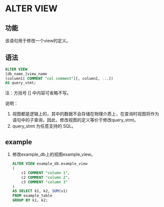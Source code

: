 # ALTER VIEW

## 功能

该语句用于修改一个view的定义。

## 语法

```sql
ALTER VIEW
[db_name.]view_name
(column1[ COMMENT "col comment"][, column2, ...])
AS query_stmt;
```

注：方括号 [] 中内容可省略不写。

说明：

1. 视图都是逻辑上的，其中的数据不会存储在物理介质上，在查询时视图将作为语句中的子查询，因此，修改视图的定义等价于修改query_stmt。
2. query_stmt 为任意支持的 SQL。

## example

1. 修改example_db上的视图example_view。

    ```sql
    ALTER VIEW example_db.example_view
    (
        c1 COMMENT "column 1",
        c2 COMMENT "column 2",
        c3 COMMENT "column 3"
    )
    AS SELECT k1, k2, SUM(v1) 
    FROM example_table
    GROUP BY k1, k2;
    ```
